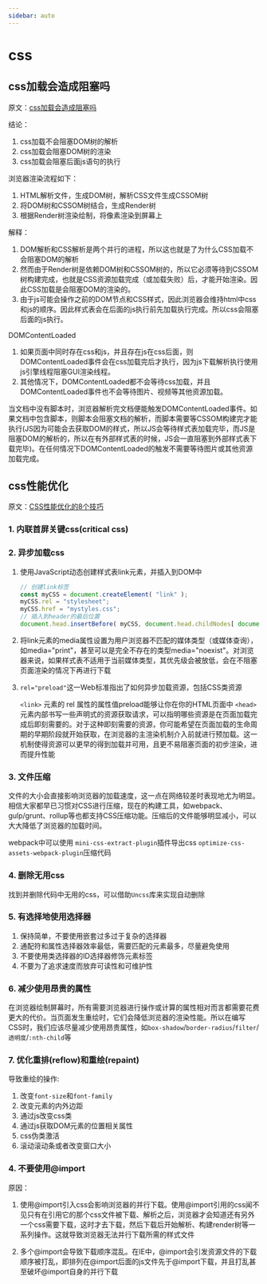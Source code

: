 ```yaml
---
sidebar: auto
---
```


# css

## css加载会造成阻塞吗

原文：[css加载会造成阻塞吗](https://segmentfault.com/a/1190000018130499)

结论：

1. css加载不会阻塞DOM树的解析
2. css加载会阻塞DOM树的渲染
3. css加载会阻塞后面js语句的执行

浏览器渲染流程如下：

1. HTML解析文件，生成DOM树，解析CSS文件生成CSSOM树
2. 将DOM树和CSSOM树结合，生成Render树
3. 根据Render树渲染绘制，将像素渲染到屏幕上

解释：

1. DOM解析和CSS解析是两个并行的进程，所以这也就是了为什么CSS加载不会阻塞DOM的解析
2. 然而由于Render树是依赖DOM树和CSSOM树的，所以它必须等待到CSSOM树构建完成，也就是CSS资源加载完成（或加载失败）后，才能开始渲染。因此CSS加载是会阻塞DOM的渲染的。
3. 由于js可能会操作之前的DOM节点和CSS样式，因此浏览器会维持html中css和js的顺序。因此样式表会在后面的js执行前先加载执行完成。所以css会阻塞后面的js执行。

DOMContentLoaded

1. 如果页面中同时存在css和js，并且存在js在css后面，则DOMContentLoaded事件会在css加载完后才执行，因为js下载解析执行使用js引擎线程阻塞GUI渲染线程。
2. 其他情况下，DOMContentLoaded都不会等待css加载，并且DOMContentLoaded事件也不会等待图片、视频等其他资源加载。

当文档中没有脚本时，浏览器解析完文档便能触发DOMContentLoaded事件。如果文档中包含脚本，则脚本会阻塞文档的解析，而脚本需要等CSSOM构建完才能执行(JS因为可能会去获取DOM的样式，所以JS会等待样式表加载完毕，而JS是阻塞DOM的解析的，所以在有外部样式表的时候，JS会一直阻塞到外部样式表下载完毕)。在任何情况下DOMContentLoaded的触发不需要等待图片或其他资源加载完成。

## css性能优化

原文：[CSS性能优化的8个技巧](https://juejin.im/post/5b6133a351882519d346853f?utm_source=gold_browser_extension)

### 1. 内联首屏关键css(critical css)

### 2. 异步加载css

1. 使用JavaScript动态创建样式表link元素，并插入到DOM中

    ```js
    // 创建link标签
    const myCSS = document.createElement( "link" );
    myCSS.rel = "stylesheet";
    myCSS.href = "mystyles.css";
    // 插入到header的最后位置
    document.head.insertBefore( myCSS, document.head.childNodes[ document.head.childNodes.length - 1 ].nextSibling );
    ```

2. 将link元素的media属性设置为用户浏览器不匹配的媒体类型（或媒体查询），如media="print"，甚至可以是完全不存在的类型media="noexist"。对浏览器来说，如果样式表不适用于当前媒体类型，其优先级会被放低，会在不阻塞页面渲染的情况下再进行下载

3. `rel="preload"`这一Web标准指出了如何异步加载资源，包括CSS类资源

    `<link>` 元素的 rel 属性的属性值preload能够让你在你的HTML页面中 `<head>`元素内部书写一些声明式的资源获取请求，可以指明哪些资源是在页面加载完成后即刻需要的。对于这种即刻需要的资源，你可能希望在页面加载的生命周期的早期阶段就开始获取，在浏览器的主渲染机制介入前就进行预加载。这一机制使得资源可以更早的得到加载并可用，且更不易阻塞页面的初步渲染，进而提升性能

### 3. 文件压缩

  文件的大小会直接影响浏览器的加载速度，这一点在网络较差时表现地尤为明显。相信大家都早已习惯对CSS进行压缩，现在的构建工具，如webpack、gulp/grunt、rollup等也都支持CSS压缩功能。压缩后的文件能够明显减小，可以大大降低了浏览器的加载时间。

  webpack中可以使用
  `mini-css-extract-plugin`插件导出css
  `optimize-css-assets-webpack-plugin`压缩代码
  
### 4. 删除无用css

  找到并删除代码中无用的css，可以借助`Uncss`库来实现自动删除
  
### 5. 有选择地使用选择器

1. 保持简单，不要使用嵌套过多过于复杂的选择器
2. 通配符和属性选择器效率最低，需要匹配的元素最多，尽量避免使用
3. 不要使用类选择器的ID选择器修饰元素标签
4. 不要为了追求速度而放弃可读性和可维护性

### 6. 减少使用昂贵的属性

在浏览器绘制屏幕时，所有需要浏览器进行操作或计算的属性相对而言都需要花费更大的代价。当页面发生重绘时，它们会降低浏览器的渲染性能。所以在编写CSS时，我们应该尽量减少使用昂贵属性，如`box-shadow`/`border-radius`/`filter`/`透明度`/`:nth-child`等

### 7. 优化重排(reflow)和重绘(repaint)

导致重绘的操作:

1. 改变`font-size`和`font-family`
2. 改变元素的内外边距
3. 通过js改变css类
4. 通过js获取DOM元素的位置相关属性
5. css伪类激活
6. 滚动滚动条或者改变窗口大小

### 4. 不要使用@import

原因：

1. 使用@import引入css会影响浏览器的并行下载。使用@import引用的css闻不见只有在引用它的那个css文件被下载、解析之后，浏览器才会知道还有另外一个css需要下载，这时才去下载，然后下载后开始解析、构建render树等一系列操作。这就导致浏览器无法并行下载所需的样式文件

2. 多个@import会导致下载顺序混乱。在IE中，@import会引发资源文件的下载顺序被打乱，即排列在@import后面的js文件先于@import下载，并且打乱甚至破坏@import自身的并行下载
